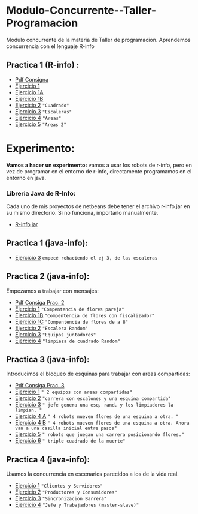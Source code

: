 # Modulo-Concurrente--Taller-Programacion
Modulo concurrente de la materia de Taller de programacion. Aprendemos concurrencia con el lenguaje R-info

## Practica 1 (R-info) :
  - [Pdf Consigna](./practica1/Practica1-Concurrente.pdf)
  - [Ejercicio 1](./practica1/pr1ej1)  
  - [Ejercicio 1A](./practica1/pr1ej1A)   
  - [Ejercicio 1B](./practica1/pr1ej1B)   
  - [Ejercicio 2](./practica1/pr1ej2)     `"Cuadrado"`   
  - [Ejercicio 3](./practica1/pr1ej3)     `"Escaleras"`   
  - [Ejercicio 4](./practica1/pr1ej4)     `"Areas"`   
  - [Ejercicio 5](./practica1/pr1ej5)     `"Areas 2"`   
  
  
# Experimento:

**Vamos a hacer un experimento:**  vamos a usar los robots de r-info, pero en vez de programar en el entorno de r-info, directamente programamos en el entorno en java.

### Libreria Java de R-Info:  
Cada uno de mis proyectos de netbeans debe tener el archivo r-info.jar en su mismo directorio. Si no funciona, importarlo manualmente.
 - [R-info.jar](experimento/r-info.jar)

## Practica 1 (java-info):
 
 - [Ejercicio 3](experimento/practica1/pr1ej3exp) `empecé rehaciendo el ej 3, de las escaleras`
   
## Practica 2 (java-info):
  
Empezamos a trabajar con mensajes:
 - [Pdf Consiga Prac. 2](experimento/practica2/Practica-2-Concurrente.pdf)
 - [Ejercicio 1](experimento/practica2/ej1pr2exp)  `"Compentencia de flores pareja"` 
 - [Ejercicio 1B](experimento/practica2/pr2ej1B)  `"Compentencia de flores con fiscalizador"` 
 - [Ejercicio 1C](experimento/practica2/pr2ej1C)   `"Compentencia de flores de a 8"` 
 - [Ejercicio 2](experimento/practica2/pr2ej2)   `"Escalera Random"`
 - [Ejercicio 3](experimento/practica2/pr2ej3)   `"Equipos juntadores"`
 - [Ejercicio 4](experimento/practica2/pr2ej4)   `"limpieza de cuadrado Random"`


## Practica 3 (java-info):  
Introducimos el bloqueo de esquinas para trabajar con areas compartidas:
 - [Pdf Consiga Prac. 3](experimento/practica3/Practica-3-Concurrente.pdf)
 - [Ejercicio 1](experimento/practica3/pr3ej1) `" 2 equipos con areas compartidas"`
 - [Ejercicio 2](experimento/practica3/pr3ej2) `"carrera con escalones y una esquina compartida"`  
 - [Ejercicio 3](experimento/practica3/pr3ej3) `" jefe genera una esq. rand. y los limpiadores la limpian. "`
 - [Ejercicio 4 A](experimento/practica3/pr3ej4-A) `" 4 robots mueven flores de una esquina a otra. "`
 - [Ejercicio 4 B](experimento/practica3/pr3ej4-B) `" 4 robots mueven flores de una esquina a otra. Ahora van a una casilla inicial entre pasos"`  
 - [Ejercicio 5](experimento/practica3/pr3ej5) `" robots que juegan una carrera posicionando flores."`
 - [Ejercicio 6](experimento/practica3/pr3ej6) `" triple cuadrado de la muerte"`

## Practica 4 (java-info):   
Usamos la concurrencia en escenarios parecidos a los de la vida real.
- [Ejercicio 1](experimento/practica4/pr4ej1) `"Clientes y Servidores"`
- [Ejercicio 2](experimento/practica4/pr4ej2) `"Productores y Consumidores"`
- [Ejercicio 3](experimento/practica4/pr4ej3) `"Sincronizacion Barrera"`
- [Ejercicio 4](experimento/practica4/pr4ej4) `"Jefe y Trabajadores (master-slave)"`
